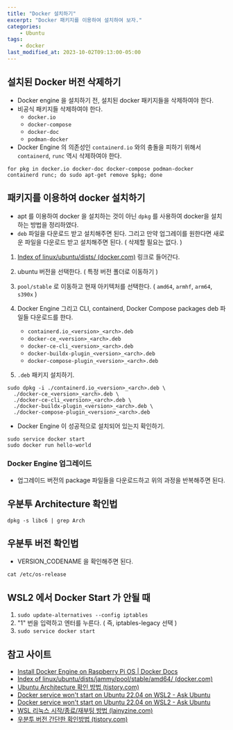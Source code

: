 ```yaml
---
title: "Docker 설치하기"
excerpt: "Docker 패키지를 이용하여 설치하여 보자."
categories:
    - Ubuntu
tags:
    - docker
last_modified_at: 2023-10-02T09:13:00-05:00
---
```

## 설치된 Docker 버전 삭제하기

- Docker engine 을 설치하기 전, 설치된 docker 패키지들을 삭제하여야 한다.
- 비공식 패키지들 삭제하여야 한다.
	- `docker.io`
	- `docker-compose`
	- `docker-doc`
	- `podman-docker`
- Docker Engine 의 의존성인 `containerd.io` 와의 충돌을 피하기 위해서  `containerd`, `runc` 역시 삭제하여야 한다.

```console
for pkg in docker.io docker-doc docker-compose podman-docker containerd runc; do sudo apt-get remove $pkg; done
```

## 패키지를 이용하여 docker 설치하기

- apt 를 이용하여 docker 을 설치하는 것이 아닌 `dpkg` 를 사용하여 docker을 설치하는 방법을 정리하였다.
- `deb` 파일을 다운로드 받고 설치해주면 된다. 그리고 만약 업그레이를 원한다면 새로운 파일을 다운로드 받고 설치해주면 된다. ( 삭제할 필요는 없다. )

1. [Index of linux/ubuntu/dists/ (docker.com)](https://download.docker.com/linux/ubuntu/dists/) 링크로 들어간다.
2. ubuntu 버전을 선택한다. ( 특정 버전 폴더로 이동하기 )
3. `pool/stable` 로 이동하고 현재 아키텍처를 선택한다. ( `amd64`, `armhf`, `arm64`, `s390x` )
4. Docker Engine 그리고 CLI, containerd, Docker Compose packages deb 파일들 다운로드를 한다.

	- `containerd.io_<version>_<arch>.deb`
	- `docker-ce_<version>_<arch>.deb`
	- `docker-ce-cli_<version>_<arch>.deb`
	- `docker-buildx-plugin_<version>_<arch>.deb`
	- `docker-compose-plugin_<version>_<arch>.deb`

5. `.deb` 패키지 설치하기.

```console
sudo dpkg -i ./containerd.io_<version>_<arch>.deb \
  ./docker-ce_<version>_<arch>.deb \
  ./docker-ce-cli_<version>_<arch>.deb \
  ./docker-buildx-plugin_<version>_<arch>.deb \
  ./docker-compose-plugin_<version>_<arch>.deb
```

- Docker Engine 이 성공적으로 설치되어 있는지 확인하기.

```console
sudo service docker start
sudo docker run hello-world
```

### Docker Engine 업그레이드
- 업그레이드 버전의 package 파일들을 다운로드하고 위의 과정을 반복해주면 된다.

## 우분투 Architecture 확인법

```console
dpkg -s libc6 | grep Arch
```

## 우분투 버전 확인법
- VERSION_CODENAME 을 확인해주면 된다.

```console
cat /etc/os-release
```

## WSL2 에서 Docker Start 가 안될 때

1. `sudo update-alternatives --config iptables`
2. "1" 번을 입력하고 엔터를 누른다. ( 즉, iptables-legacy 선택 )
3. `sudo service docker start`

## 참고 사이트
- [Install Docker Engine on Raspberry Pi OS | Docker Docs](https://docs.docker.com/engine/install/raspberry-pi-os/#install-from-a-package)
- [Index of linux/ubuntu/dists/jammy/pool/stable/amd64/ (docker.com)](https://download.docker.com/linux/ubuntu/dists/jammy/pool/stable/amd64/)
- [Ubuntu Architecture 확인 방법 (tistory.com)](https://main.tistory.com/26)
- [Docker service won't start on Ubuntu 22.04 on WSL2 - Ask Ubuntu](https://askubuntu.com/questions/1437128/docker-service-wont-start-on-ubuntu-22-04-on-wsl2)
- [Docker service won't start on Ubuntu 22.04 on WSL2 - Ask Ubuntu](https://askubuntu.com/questions/1437128/docker-service-wont-start-on-ubuntu-22-04-on-wsl2)
- [WSL 리눅스 시작/종료/재부팅 방법 (lainyzine.com)](https://www.lainyzine.com/ko/article/how-to-start-shutdown-reboot-wsl-linux/)
- [우분투 버전 간단한 확인방법 (tistory.com)](https://seong6496.tistory.com/316)